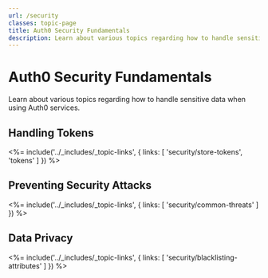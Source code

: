 ```yaml
---
url: /security
classes: topic-page
title: Auth0 Security Fundamentals
description: Learn about various topics regarding how to handle sensitive data when using Auth0 services.
---
```

<!-- markdownlint-disable MD041 MD002 -->
<div class="topic-page-header">
  <div data-name="example" class="topic-page-badge"></div>
  <h1>Auth0 Security Fundamentals</h1>
  <p>
    Learn about various topics regarding how to handle sensitive data when using Auth0 services.
  </p>
</div>

## Handling Tokens

<%= include('../_includes/_topic-links', { links: [
  'security/store-tokens',
  'tokens'
] }) %>

## Preventing Security Attacks

<%= include('../_includes/_topic-links', { links: [
  'security/common-threats'
] }) %>

## Data Privacy

<%= include('../_includes/_topic-links', { links: [
  'security/blacklisting-attributes'
] }) %>
